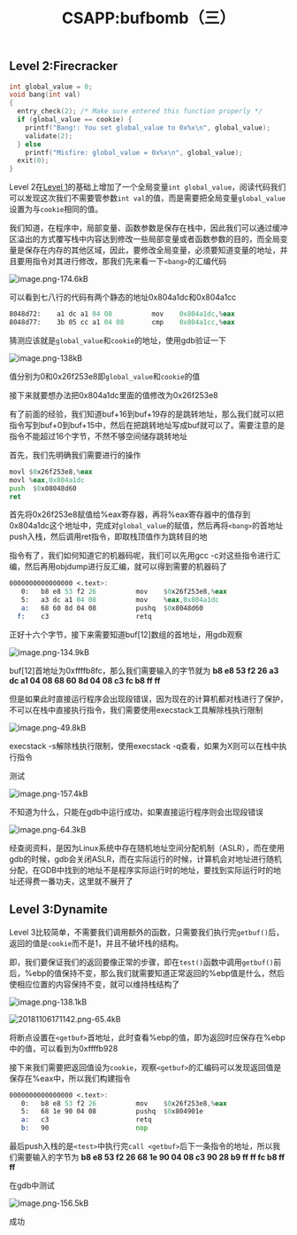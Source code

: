 ﻿---
layout: post
title: CSAPP:bufbomb（三）
category: CSAPP_LAB
description: CSAPP:bufbomb
published: true
---

## Level 2:Firecracker
```c
int global_value = 0;
void bang(int val)
{
  entry_check(2); /* Make sure entered this function properly */
  if (global_value == cookie) {
    printf("Bang!: You set global_value to 0x%x\n", global_value);
    validate(2);
  } else
    printf("Misfire: global_value = 0x%x\n", global_value);
  exit(0);
}
```
Level 2在[Level 1](https://www.zybuluo.com/windmelon/note/1333271)的基础上增加了一个全局变量`int global_value`，阅读代码我们可以发现这次我们不需要管参数`int val`的值，而是需要把全局变量`global_value`设置为与`cookie`相同的值。

我们知道，在程序中，局部变量、函数参数是保存在栈中，因此我们可以通过缓冲区溢出的方式覆写栈中内容达到修改一些局部变量或者函数参数的目的，而全局变量是保存在内存的其他区域，因此，要修改全局变量，必须要知道变量的地址，并且要用指令对其进行修改，那我们先来看一下`<bang>`的汇编代码

![image.png-174.6kB][1]

可以看到七八行的代码有两个静态的地址0x804a1dc和0x804a1cc
```asm
8048d72:	a1 dc a1 04 08       	mov    0x804a1dc,%eax
8048d77:	3b 05 cc a1 04 08    	cmp    0x804a1cc,%eax
```

猜测应该就是`global_value`和`cookie`的地址，使用gdb验证一下

![image.png-138kB][2]

值分别为0和0x26f253e8即`global_value`和`cookie`的值

接下来就要想办法把0x804a1dc里面的值修改为0x26f253e8

有了前面的经验，我们知道buf+16到buf+19存的是跳转地址，那么我们就可以把指令写到buf+0到buf+15中，然后在把跳转地址写成buf就可以了。需要注意的是指令不能超过16个字节，不然不够空间储存跳转地址

首先，我们先明确我们需要进行的操作
```asm
movl $0x26f253e8,%eax
movl %eax,0x804a1dc
push  $0x08048d60
ret
```

首先将0x26f253e8赋值给%eax寄存器，再将%eax寄存器中的值存到0x804a1dc这个地址中，完成对`global_value`的赋值，然后再将`<bang>`的首地址push入栈，然后调用ret指令，即取栈顶值作为跳转目的地

指令有了，我们如何知道它的机器码呢，我们可以先用gcc -c对这些指令进行汇编，然后再用objdump进行反汇编，就可以得到需要的机器码了

```asm
0000000000000000 <.text>:
   0:	b8 e8 53 f2 26       	mov    $0x26f253e8,%eax
   5:	a3 dc a1 04 08 	        mov    %eax,0x804a1dc
   a:	68 60 8d 04 08       	pushq  $0x8048d60
  f:	c3                   	retq   
```

正好十六个字节，接下来需要知道buf[12]数组的首地址，用gdb观察

![image.png-134.9kB][3]

buf[12]首地址为0xffffb8fc，那么我们需要输入的字节就为
**b8 e8 53 f2 26 a3 dc a1 04 08 68 60 8d 04 08 c3 fc b8 ff ff**

但是如果此时直接运行程序会出现段错误，因为现在的计算机都对栈进行了保护，不可以在栈中直接执行指令，我们需要使用execstack工具解除栈执行限制

![image.png-49.8kB][4]

execstack -s解除栈执行限制，使用execstack -q查看，如果为X则可以在栈中执行指令

测试

![image.png-157.4kB][5]

不知道为什么，只能在gdb中运行成功，如果直接运行程序则会出现段错误

![image.png-64.3kB][6]

经查阅资料，是因为Linux系统中存在随机地址空间分配机制（ASLR），而在使用gdb的时候，gdb会关闭ASLR，而在实际运行的时候，计算机会对地址进行随机分配，在GDB中找到的地址不是程序实际运行时的地址，要找到实际运行时的地址还得费一番功夫，这里就不展开了

## Level 3:Dynamite

Level 3比较简单，不需要我们调用额外的函数，只需要我们执行完`getbuf()`后，返回的值是`cookie`而不是1，并且不破坏栈的结构。

即，我们要保证我们的返回要像正常的步骤，即在`test()`函数中调用`getbuf()`前后，%ebp的值保持不变，那么我们就需要知道正常返回的%ebp值是什么，然后使相应位置的内容保持不变，就可以维持栈结构了

![image.png-138.1kB][7]

![20181106171142.png-65.4kB][8]

将断点设置在`<getbuf>`首地址，此时查看%ebp的值，即为返回时应保存在%ebp中的值，可以看到为0xffffb928

接下来我们需要把返回值设为`cookie`，观察`<getbuf>`的汇编码可以发现返回值是保存在%eax中，所以我们构建指令
```asm
0000000000000000 <.text>:
   0:	b8 e8 53 f2 26       	mov    $0x26f253e8,%eax
   5:	68 1e 90 04 08       	pushq  $0x804901e
   a:	c3                   	retq   
   b:	90                   	nop
```

最后push入栈的是`<test>`中执行完`call <getbuf>`后下一条指令的地址，所以我们需要输入的字节为
**b8 e8 53 f2 26 68 1e 90 04 08 c3 90 28 b9 ff ff fc b8 ff ff**

在gdb中测试

![image.png-156.5kB][9]

成功


  [1]: http://static.zybuluo.com/windmelon/uloeady8xnufj1nphgr3q97q/image.png
  [2]: http://static.zybuluo.com/windmelon/vecuwihi3971x0xz1o1wu50o/image.png
  [3]: http://static.zybuluo.com/windmelon/n81hvv6ja16dn8amlk4gwfnv/image.png
  [4]: http://static.zybuluo.com/windmelon/pnj3sfj1zu320b7696w1hmft/image.png
  [5]: http://static.zybuluo.com/windmelon/w2qzlwu61rxc0f0jc6cnbfn9/image.png
  [6]: http://static.zybuluo.com/windmelon/btm5tuyv5gnqp98wcakts27z/image.png
  [7]: http://static.zybuluo.com/windmelon/847k2gsuozunif0zsugw5htl/image.png
  [8]: http://static.zybuluo.com/windmelon/kz86ph70roalx8u6vbon8ijx/20181106171142.png
  [9]: http://static.zybuluo.com/windmelon/wpvg9pauymucw96j3r2mhdx5/image.png
